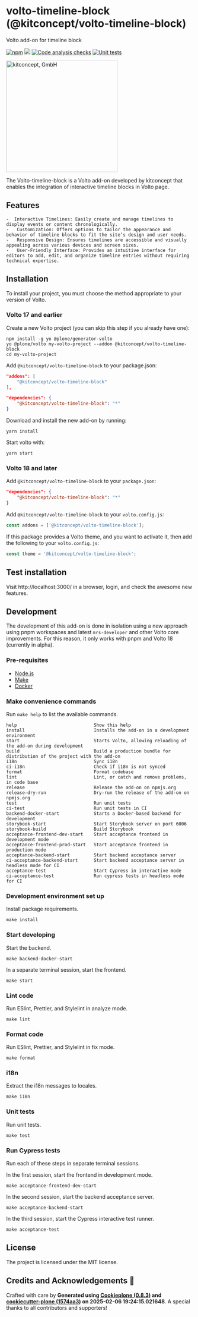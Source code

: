# volto-timeline-block (@kitconcept/volto-timeline-block)

Volto add-on for timeline block

[![npm](https://img.shields.io/npm/v/@kitconcept/volto-timeline-block)](https://www.npmjs.com/package/@kitconcept/volto-timeline-block)
[![](https://img.shields.io/badge/-Storybook-ff4785?logo=Storybook&logoColor=white&style=flat-square)](https://kitconcept.github.io/volto-timeline-block/)
[![Code analysis checks](https://github.com/kitconcept/volto-timeline-block/actions/workflows/code.yml/badge.svg)](https://github.com/kitconcept/volto-timeline-block/actions/workflows/code.yml)
[![Unit tests](https://github.com/kitconcept/volto-timeline-block/actions/workflows/unit.yml/badge.svg)](https://github.com/kitconcept/volto-timeline-block/actions/workflows/unit.yml)

<picture>
  <source media="(prefers-color-scheme: dark)" srcset="https://kitconcept.com/kitconcept-white.svg">
  <img width="300" alt="kitconcept, GmbH" src="https://kitconcept.com/kitconcept-black.svg">
</picture>

The Volto-timeline-block is a Volto add-on developed by kitconcept that enables the integration of interactive timeline blocks in Volto page.

## Features
    -  Interactive Timelines: Easily create and manage timelines to display events or content chronologically.
	-	Customization: Offers options to tailor the appearance and behavior of timeline blocks to fit the site’s design and user needs.
	-	Responsive Design: Ensures timelines are accessible and visually appealing across various devices and screen sizes.
	-	User-Friendly Interface: Provides an intuitive interface for editors to add, edit, and organize timeline entries without requiring technical expertise.

## Installation

To install your project, you must choose the method appropriate to your version of Volto.


### Volto 17 and earlier

Create a new Volto project (you can skip this step if you already have one):

```
npm install -g yo @plone/generator-volto
yo @plone/volto my-volto-project --addon @kitconcept/volto-timeline-block
cd my-volto-project
```

Add `@kitconcept/volto-timeline-block` to your package.json:

```JSON
"addons": [
    "@kitconcept/volto-timeline-block"
],

"dependencies": {
    "@kitconcept/volto-timeline-block": "*"
}
```

Download and install the new add-on by running:

```
yarn install
```

Start volto with:

```
yarn start
```

### Volto 18 and later

Add `@kitconcept/volto-timeline-block` to your `package.json`:

```json
"dependencies": {
    "@kitconcept/volto-timeline-block": "*"
}
```

Add `@kitconcept/volto-timeline-block` to your `volto.config.js`:

```javascript
const addons = ['@kitconcept/volto-timeline-block'];
```

If this package provides a Volto theme, and you want to activate it, then add the following to your `volto.config.js`:

```javascript
const theme = '@kitconcept/volto-timeline-block';
```

## Test installation

Visit http://localhost:3000/ in a browser, login, and check the awesome new features.


## Development

The development of this add-on is done in isolation using a new approach using pnpm workspaces and latest `mrs-developer` and other Volto core improvements.
For this reason, it only works with pnpm and Volto 18 (currently in alpha).


### Pre-requisites

-   [Node.js](https://6.docs.plone.org/install/create-project.html#node-js)
-   [Make](https://6.docs.plone.org/install/create-project.html#make)
-   [Docker](https://6.docs.plone.org/install/create-project.html#docker)


### Make convenience commands

Run `make help` to list the available commands.

```text
help                             Show this help
install                          Installs the add-on in a development environment
start                            Starts Volto, allowing reloading of the add-on during development
build                            Build a production bundle for distribution of the project with the add-on
i18n                             Sync i18n
ci-i18n                          Check if i18n is not synced
format                           Format codebase
lint                             Lint, or catch and remove problems, in code base
release                          Release the add-on on npmjs.org
release-dry-run                  Dry-run the release of the add-on on npmjs.org
test                             Run unit tests
ci-test                          Run unit tests in CI
backend-docker-start             Starts a Docker-based backend for development
storybook-start                  Start Storybook server on port 6006
storybook-build                  Build Storybook
acceptance-frontend-dev-start    Start acceptance frontend in development mode
acceptance-frontend-prod-start   Start acceptance frontend in production mode
acceptance-backend-start         Start backend acceptance server
ci-acceptance-backend-start      Start backend acceptance server in headless mode for CI
acceptance-test                  Start Cypress in interactive mode
ci-acceptance-test               Run cypress tests in headless mode for CI
```

### Development environment set up

Install package requirements.

```shell
make install
```

### Start developing

Start the backend.

```shell
make backend-docker-start
```

In a separate terminal session, start the frontend.

```shell
make start
```

### Lint code

Run ESlint, Prettier, and Stylelint in analyze mode.

```shell
make lint
```

### Format code

Run ESlint, Prettier, and Stylelint in fix mode.

```shell
make format
```

### i18n

Extract the i18n messages to locales.

```shell
make i18n
```

### Unit tests

Run unit tests.

```shell
make test
```

### Run Cypress tests

Run each of these steps in separate terminal sessions.

In the first session, start the frontend in development mode.

```shell
make acceptance-frontend-dev-start
```

In the second session, start the backend acceptance server.

```shell
make acceptance-backend-start
```

In the third session, start the Cypress interactive test runner.

```shell
make acceptance-test
```

## License

The project is licensed under the MIT license.

## Credits and Acknowledgements 🙏

Crafted with care by **Generated using [Cookieplone (0.8.3)](https://github.com/plone/cookieplone) and [cookiecutter-plone (1574aa3)](https://github.com/plone/cookiecutter-plone/commit/1574aa3d10ff257b33d59e3fd6f815a163fbfc0f) on 2025-02-06 19:24:15.021648**. A special thanks to all contributors and supporters!
